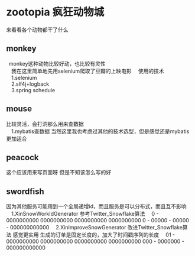 # zootopia 疯狂动物城
来看看各个动物都干了什么

## monkey ##  
&ensp;monkey这种动物比较好动，也比较有灵性  
&ensp;&ensp;我在这里简单地先用selenium爬取了豆瓣的上映电影 
&ensp;&ensp;使用的技术  
&ensp;&ensp;1.selenium  
&ensp;&ensp;2.slf4j+logback  
&ensp;&ensp;3.spring schedule  

## mouse ## 
比较灵活，会打洞那么用来查数据  
&ensp;&ensp;1.mybatis查数据
当然这里我也考虑过其他的技术选型，但是感觉还是mybatis更加适合

## peacock ##  
这个应该用来写页面呀 但是不知该怎么写的好  

## swordfish ##
因为其他服务可能用到一个全局递增id，而且服务是可以分布式，而且互不影响
&ensp;&ensp;1.XinSnowWorkIdGenerator 参考Twitter_Snowflake算法
&ensp;&ensp;0 - 0000000000 0000000000 0000000000 0000000000 0 - 00000 - 00000 - 000000000000
&ensp;&ensp;2.XinImproveSnowGenerator 改进Twitter_Snowflake算法 感觉更实用 生成的订单是固定长度的，加大了时间戳序列的长度
&ensp;&ensp;01 - 0000000000 0000000000 0000000000 0000000000 000 - 0000000 - 000000000000 
